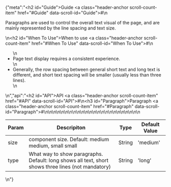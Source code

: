 {"meta":"<h2 id=\"Guide\">Guide <a class=\"header-anchor scroll-count-item\" href=\"#Guide\" data-scroll-id=\"Guide\">#</a></h2>\n<p>Paragraphs are used to control the overall text visual of the page, and are mainly represented by the line spacing and text size.</p>\n<h2 id=\"When To Use\">When to use <a class=\"header-anchor scroll-count-item\" href=\"#When To Use\" data-scroll-id=\"When To Use\">#</a></h2>\n<ul>\n<li>Page text display requires a consistent experience.</li>\n<li>Generally, the row spacing between general short text and long text is different, and short text spacing will be smaller (usually less than three lines).</li>\n</ul>\n","api":"<h2 id=\"API\">API <a class=\"header-anchor scroll-count-item\" href=\"#API\" data-scroll-id=\"API\">#</a></h2>\n<h3 id=\"Paragraph\">Paragraph <a class=\"header-anchor scroll-count-item\" href=\"#Paragraph\" data-scroll-id=\"Paragraph\">#</a></h3>\n<table>\n<thead>\n<tr>\n<th>Param</th>\n<th>Descripiton</th>\n<th>Type</th>\n<th>Default Value</th>\n</tr>\n</thead>\n<tbody>\n<tr>\n<td>size</td>\n<td>component size. Default: medium medium, small small</td>\n<td>String</td>\n<td>'medium'</td>\n</tr>\n<tr>\n<td>type</td>\n<td>What way to show paragraphs. Default: long shows all text, short shows three lines (not mandatory)</td>\n<td>String</td>\n<td>'long'</td>\n</tr>\n</tbody>\n</table>\n"}